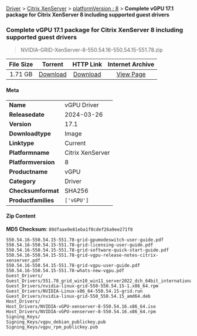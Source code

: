 
[Driver](/README.md)  >  [Citrix XenServer](/index/Driver/Citrix_XenServer.md)  >  [platformVersion : 8](/index/Driver/Citrix_XenServer/8.md)  >  **Complete vGPU 17.1 package for Citrix XenServer 8 including supported guest drivers**


###    Complete vGPU 17.1 package for Citrix XenServer 8 including supported guest drivers

> NVIDIA-GRID-XenServer-8-550.54.16-550.54.15-551.78.zip   


| **File Size** | **Torrent**  | **HTTP Link** | **Internet Archive** |
|:-------------:|:------------:|:-------------:|:--------------------:|
| 1.71 GB |  [Download](https://archive.org/download/nvgpu_NVIDIA-GRID-XenServer-8-550.54.16-550.54.15-551.78.zip/nvgpu_NVIDIA-GRID-XenServer-8-550.54.16-550.54.15-551.78.zip_archive.torrent)       | [Download](https://archive.org/compress/nvgpu_NVIDIA-GRID-XenServer-8-550.54.16-550.54.15-551.78.zip) | [View Page](https://archive.org/details/nvgpu_NVIDIA-GRID-XenServer-8-550.54.16-550.54.15-551.78.zip)       |

#### Meta

<table>
<tr><td><strong>Name</strong></td><td>vGPU Driver</td></tr>
<tr><td><strong>Releasedate</strong></td><td>2024-03-26</td></tr>
<tr><td><strong>Version</strong></td><td>17.1</td></tr>
<tr><td><strong>Downloadtype</strong></td><td>Image</td></tr>
<tr><td><strong>Linktype</strong></td><td>Current</td></tr>
<tr><td><strong>Platformname</strong></td><td>Citrix XenServer</td></tr>
<tr><td><strong>Platformversion</strong></td><td>8</td></tr>
<tr><td><strong>Productname</strong></td><td>vGPU</td></tr>
<tr><td><strong>Category</strong></td><td>Driver</td></tr>
<tr><td><strong>Checksumformat</strong></td><td>SHA256</td></tr>
<tr><td><strong>Productfamilies</strong></td><td><code>['vGPU']</code></td></tr>
</table>

#### Zip Content

**MD5 Checksum**: `80dfaae0e81eba1f0cdef26a9ee271f8`

```text
550.54.16-550.54.15-551.78-grid-gpumodeswitch-user-guide.pdf
550.54.16-550.54.15-551.78-grid-licensing-user-guide.pdf
550.54.16-550.54.15-551.78-grid-software-quick-start-guide.pdf
550.54.16-550.54.15-551.78-grid-vgpu-release-notes-citrix-xenserver.pdf
550.54.16-550.54.15-551.78-grid-vgpu-user-guide.pdf
550.54.16-550.54.15-551.78-whats-new-vgpu.pdf
Guest_Drivers/
Guest_Drivers/551.78_grid_win10_win11_server2022_dch_64bit_international.exe
Guest_Drivers/nvidia-linux-grid-550-550.54.15-1.x86_64.rpm
Guest_Drivers/NVIDIA-Linux-x86_64-550.54.15-grid.run
Guest_Drivers/nvidia-linux-grid-550_550.54.15_amd64.deb
Host_Drivers/
Host_Drivers/NVIDIA-vGPU-xenserver-8-550.54.16.x86_64.iso
Host_Drivers/NVIDIA-vGPU-xenserver-8-550.54.16.x86_64.rpm
Signing_Keys/
Signing_Keys/vgpu_debian_publickey.pub
Signing_Keys/vgpu_rpm_publickey.pub
```